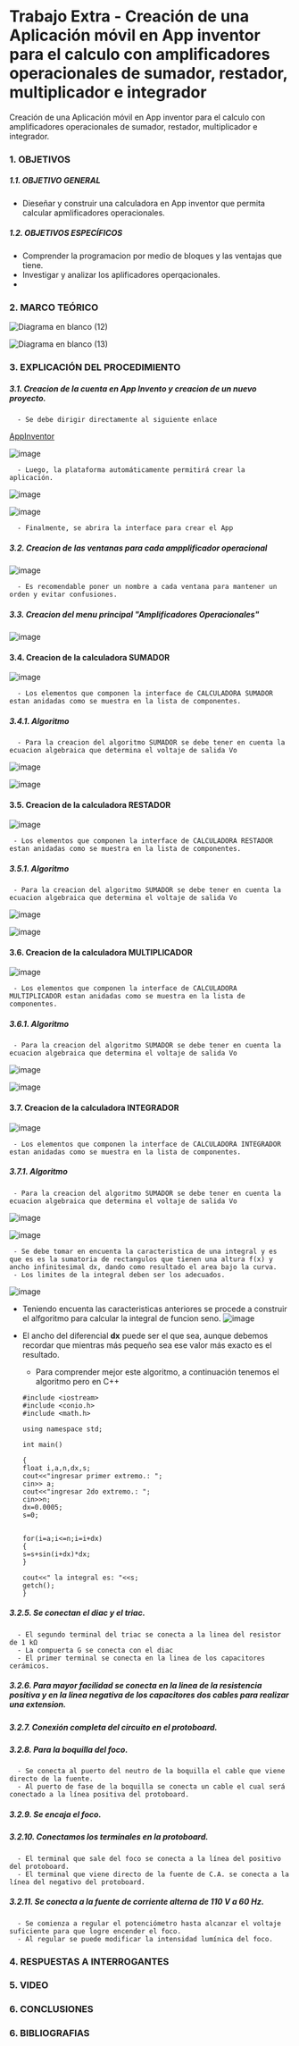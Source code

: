 # Trabajo Extra - Creación de una Aplicación móvil en App inventor para el calculo con amplificadores operacionales de sumador, restador, multiplicador e integrador 
Creación de una Aplicación móvil en App inventor para el calculo con amplificadores operacionales de sumador, restador, multiplicador e integrador.


### 1. OBJETIVOS


##### 1.1. OBJETIVO GENERAL 

- Dieseñar y construir una calculadora en App inventor que permita calcular apmlificadores operacionales.

##### 1.2. OBJETIVOS ESPECÍFICOS

- Comprender la programacion por medio de bloques y las ventajas que tiene.
- Investigar y analizar los aplificadores operqacionales.
- 


### 2. MARCO TEÓRICO


![Diagrama en blanco (12)](https://user-images.githubusercontent.com/93899658/156412004-0c3daa9b-7a8f-4286-ac99-998bfbbefcea.png)

![Diagrama en blanco (13)](https://user-images.githubusercontent.com/93899658/156416181-29ba60df-3e72-4c70-b040-fa6a183f16ba.png)

### 3. EXPLICACIÓN DEL PROCEDIMIENTO

##### 3.1. Creacion de la cuenta en App Invento y creacion de un nuevo proyecto.

      - Se debe dirigir directamente al siguiente enlace 
   [AppInventor](https://appinventor.mit.edu)    

![image](https://user-images.githubusercontent.com/93899658/157027710-06d4a36c-062a-45f2-b287-86410b4bfb2b.png)

      - Luego, la plataforma automáticamente permitirá crear la aplicación.

![image](https://user-images.githubusercontent.com/93899658/157031157-2cada614-9ccb-4cf4-8da7-af9a5073df51.png)

![image](https://user-images.githubusercontent.com/93899658/157031823-70a9d146-97e1-4bd9-85cd-ab67334c50d8.png)
 
      - Finalmente, se abrira la interface para crear el App

##### 3.2. Creacion de las ventanas para cada ampplificador operacional

![image](https://user-images.githubusercontent.com/93899658/157051689-1ededcbd-61df-4619-aee5-e4d74d649060.png)

      - Es recomendable poner un nombre a cada ventana para mantener un orden y evitar confusiones.


##### 3.3. Creacion del menu principal "Amplificadores Operacionales"

![image](https://user-images.githubusercontent.com/93899658/157053226-27700a42-5bb6-4806-bcb0-6437595e72cb.png)




#### 3.4. Creacion de la calculadora SUMADOR


![image](https://user-images.githubusercontent.com/93899658/157056383-10b6e305-ff15-4c75-9c7c-a612569d9efb.png)

      - Los elementos que componen la interface de CALCULADORA SUMADOR estan anidadas como se muestra en la lista de componentes.
      
 ##### 3.4.1. Algoritmo

      - Para la creacion del algoritmo SUMADOR se debe tener en cuenta la ecuacion algebraica que determina el voltaje de salida Vo
      
![image](https://user-images.githubusercontent.com/93899658/157058037-f588ce4a-8e10-4895-8581-7d76b7ce854d.png)

![image](https://user-images.githubusercontent.com/93899658/157061046-416512a8-94d0-4f78-bbde-8a589109f5fe.png)

#### 3.5. Creacion de la calculadora RESTADOR


![image](https://user-images.githubusercontent.com/93899658/157061404-e84930d0-5622-45db-88b4-3975d0f418ce.png)

     - Los elementos que componen la interface de CALCULADORA RESTADOR estan anidadas como se muestra en la lista de componentes.


##### 3.5.1. Algoritmo

     - Para la creacion del algoritmo SUMADOR se debe tener en cuenta la ecuacion algebraica que determina el voltaje de salida Vo

![image](https://user-images.githubusercontent.com/93899658/157061921-7bd7ca9b-f176-4c10-8013-0ef2f9d5c138.png)

![image](https://user-images.githubusercontent.com/93899658/157062698-47e18d1b-c020-426a-a381-364d6fe2a932.png)



#### 3.6.  Creacion de la calculadora MULTIPLICADOR

![image](https://user-images.githubusercontent.com/93899658/157063512-d9b6d262-5e2e-46ca-a634-49d125f8f99f.png)

     - Los elementos que componen la interface de CALCULADORA MULTIPLICADOR estan anidadas como se muestra en la lista de componentes.

##### 3.6.1. Algoritmo


     - Para la creacion del algoritmo SUMADOR se debe tener en cuenta la ecuacion algebraica que determina el voltaje de salida Vo
![image](https://user-images.githubusercontent.com/93899658/157064116-51adc2a4-1f00-49ab-80ff-1754c3450f84.png)

![image](https://user-images.githubusercontent.com/93899658/157064772-705537e0-f217-483e-995f-690d79ede8ee.png)


#### 3.7.  Creacion de la calculadora INTEGRADOR

![image](https://user-images.githubusercontent.com/93899658/157066855-100f7a3e-8e46-4074-bad9-71626da9f4f1.png)

     - Los elementos que componen la interface de CALCULADORA INTEGRADOR estan anidadas como se muestra en la lista de componentes.

##### 3.7.1. Algoritmo


     - Para la creacion del algoritmo SUMADOR se debe tener en cuenta la ecuacion algebraica que determina el voltaje de salida Vo
     
![image](https://user-images.githubusercontent.com/93899658/157067111-ac200936-a471-4eb0-b324-5506c74024cb.png)

![image](https://user-images.githubusercontent.com/93899658/157070631-633e75be-5496-46c9-a308-bc0ec42402b6.png)

     - Se debe tomar en encuenta la caracteristica de una integral y es que es es la sumatoria de rectangulos que tienen una altura f(x) y ancho infinitesimal dx, dando como resultado el area bajo la curva.
     - Los limites de la integral deben ser los adecuados.
 
![image](https://user-images.githubusercontent.com/93899658/157073528-6d40c0e9-16e3-42d4-8129-5bce5a854ad2.png)

- Teniendo encuenta las caracteristicas anteriores se procede a construir el alfgoritmo para calcular la integral de funcion seno.
![image](https://user-images.githubusercontent.com/93899658/157075454-010046da-3b98-427e-8ca9-d4d190265770.png)
- El ancho del diferencial **dx** puede ser el que sea, aunque debemos recordar que mientras más pequeño sea ese valor más exacto es el resultado.
     - Para comprender mejor este algoritmo, a continuación tenemos el algoritmo pero en C++
     
      #include <iostream>
      #include <conio.h>
      #include <math.h>

      using namespace std;

      int main()

      {
      float i,a,n,dx,s;
      cout<<"ingresar primer extremo.: ";
      cin>> a;
      cout<<"ingresar 2do extremo.: ";
      cin>>n;
      dx=0.0005;
      s=0;


      for(i=a;i<=n;i=i+dx)
      { 
      s=s+sin(i+dx)*dx;
      }

      cout<<" la integral es: "<<s;
      getch();
      }


##### 3.2.5. Se conectan el diac y el triac.

      - El segundo terminal del triac se conecta a la linea del resistor de 1 kΩ
      - La compuerta G se conecta con el diac 
      - El primer terminal se conecta en la linea de los capacitores cerámicos.
      



##### 3.2.6. Para mayor facilidad se conecta en la linea de la resistencia positiva y en la linea negativa de los capacitores dos cables para realizar una extension.



##### 3.2.7. Conexión completa del circuito en el protoboard.



##### 3.2.8. Para la boquilla del foco.

      - Se conecta al puerto del neutro de la boquilla el cable que viene directo de la fuente.
      - Al puerto de fase de la boquilla se conecta un cable el cual será conectado a la línea positiva del protoboard.



##### 3.2.9. Se encaja el foco. 


##### 3.2.10. Conectamos los terminales en la protoboard.

      - El terminal que sale del foco se conecta a la línea del positivo del protoboard.
      - El terminal que viene directo de la fuente de C.A. se conecta a la línea del negativo del protoboard.


##### 3.2.11. Se conecta a la fuente de corriente alterna de 110 V a 60 Hz.

      - Se comienza a regular el potenciómetro hasta alcanzar el voltaje suficiente para que logre encender el foco.
      - Al regular se puede modificar la intensidad lumínica del foco.



### 4. RESPUESTAS A INTERROGANTES




### 5. VIDEO


### 6. CONCLUSIONES 




### 6. BIBLIOGRAFIAS 


